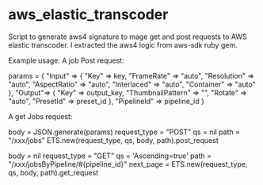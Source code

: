 aws_elastic_transcoder
======================

Script to generate aws4 signature to mage get and post requests to AWS elastic transcoder. I extracted the aws4 logic from aws-sdk ruby gem.

Example usage:
A job Post request:

params = {
  "Input" => {
    "Key" => key,
    "FrameRate" => "auto",
    "Resolution" => "auto",
    "AspectRatio" => "auto",
    "Interlaced" => "auto",
    "Container" => "auto"
  },
  "Output"=> {
    "Key" => output_key,
    "ThumbnailPattern" => "",
    "Rotate" => "auto",
    "PresetId" => preset_id
    },
    "PipelineId" => pipeline_id
  }

A get Jobs request:

  body = JSON.generate(params)
  request_type = "POST"
  qs = nil
  path = "/xxx/jobs"
  ETS.new(request_type, qs, body, path).post_request

  body = nil
  request_type = "GET"
  qs = 'Ascending=true'
  path = "/xxx/jobsByPipeline/#{pipeline_id}"
  next_page = ETS.new(request_type, qs, body, path).get_request
